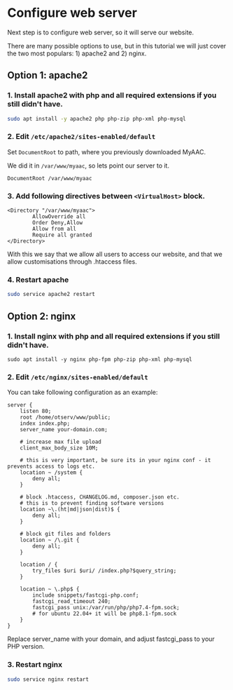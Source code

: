 # Configure web server

Next step is to configure web server, so it will serve our website.

There are many possible options to use, but in this tutorial we will just cover the two most populars: 1) apache2 and 2) nginx.

## Option 1: apache2

### **1. Install apache2 with php and all required extensions if you still didn't have.**

```bash
sudo apt install -y apache2 php php-zip php-xml php-mysql 
```

### **2. Edit `/etc/apache2/sites-enabled/default`**

Set `DocumentRoot` to path, where you previously downloaded MyAAC.

We did it in `/var/www/myaac`, so lets point our server to it.

```
DocumentRoot /var/www/myaac
```

### **3. Add following directives between `<VirtualHost>` block.**

```
<Directory "/var/www/myaac">
        AllowOverride all
        Order Deny,Allow
        Allow from all
        Require all granted
</Directory>
```

With this we say that we allow all users to access our website, and that we allow customisations through .htaccess files.

### **4. Restart apache**

```bash
sudo service apache2 restart
```

## Option 2: nginx

### **1. Install nginx with php and all required extensions if you still didn't have.**

```
sudo apt install -y nginx php-fpm php-zip php-xml php-mysql 
```

### **2. Edit `/etc/nginx/sites-enabled/default`**

You can take following configuration as an example:

```
server {
	listen 80;
	root /home/otserv/www/public;
	index index.php;
	server_name your-domain.com;

	# increase max file upload
	client_max_body_size 10M;

	# this is very important, be sure its in your nginx conf - it prevents access to logs etc.
	location ~ /system {
		deny all;
	}

	# block .htaccess, CHANGELOG.md, composer.json etc.
	# this is to prevent finding software versions
	location ~\.(ht|md|json|dist)$ {
		deny all;
	}

	# block git files and folders
	location ~ /\.git {
		deny all;
	}

	location / {
		try_files $uri $uri/ /index.php?$query_string;
	}

	location ~ \.php$ {
		include snippets/fastcgi-php.conf;
		fastcgi_read_timeout 240;
		fastcgi_pass unix:/var/run/php/php7.4-fpm.sock;
		# for ubuntu 22.04+ it will be php8.1-fpm.sock
	}
}
```

Replace server\_name with your domain, and adjust fastcgi\_pass to your PHP version.

### **3. Restart nginx**

```bash
sudo service nginx restart
```
